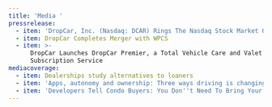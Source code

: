 ```yaml
---
title: 'Media '
pressrelease:
  - item: 'DropCar, Inc. (Nasdaq: DCAR) Rings The Nasdaq Stock Market Opening Bell'
  - item: DropCar Completes Merger with WPCS
  - item: >-
      DropCar Launches DropCar Premier, a Total Vehicle Care and Valet
      Subscription Service
mediacoverage:
  - item: Dealerships study alternatives to loaners
  - item: 'Apps, autonomy and ownership: Three ways driving is changing in 2018'
  - item: 'Developers Tell Condo Buyers: You Don''t Need To Bring Your Car'
---
```


